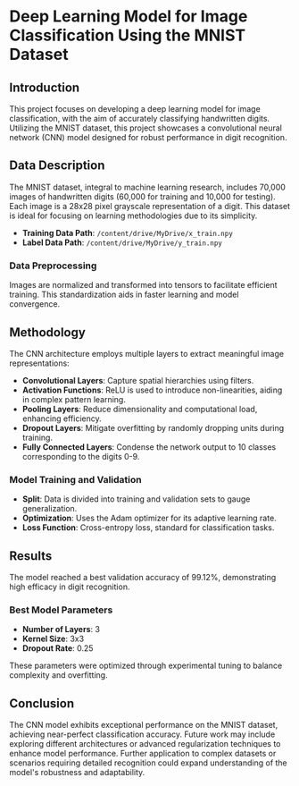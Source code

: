 # Deep Learning Model for Image Classification Using the MNIST Dataset

## Introduction
This project focuses on developing a deep learning model for image classification, with the aim of accurately classifying handwritten digits. Utilizing the MNIST dataset, this project showcases a convolutional neural network (CNN) model designed for robust performance in digit recognition.

## Data Description
The MNIST dataset, integral to machine learning research, includes 70,000 images of handwritten digits (60,000 for training and 10,000 for testing). Each image is a 28x28 pixel grayscale representation of a digit. This dataset is ideal for focusing on learning methodologies due to its simplicity.

- **Training Data Path**: `/content/drive/MyDrive/x_train.npy`
- **Label Data Path**: `/content/drive/MyDrive/y_train.npy`

### Data Preprocessing
Images are normalized and transformed into tensors to facilitate efficient training. This standardization aids in faster learning and model convergence.

## Methodology
The CNN architecture employs multiple layers to extract meaningful image representations:

- **Convolutional Layers**: Capture spatial hierarchies using filters.
- **Activation Functions**: ReLU is used to introduce non-linearities, aiding in complex pattern learning.
- **Pooling Layers**: Reduce dimensionality and computational load, enhancing efficiency.
- **Dropout Layers**: Mitigate overfitting by randomly dropping units during training.
- **Fully Connected Layers**: Condense the network output to 10 classes corresponding to the digits 0-9.

### Model Training and Validation
- **Split**: Data is divided into training and validation sets to gauge generalization.
- **Optimization**: Uses the Adam optimizer for its adaptive learning rate.
- **Loss Function**: Cross-entropy loss, standard for classification tasks.

## Results
The model reached a best validation accuracy of 99.12%, demonstrating high efficacy in digit recognition.

### Best Model Parameters
- **Number of Layers**: 3
- **Kernel Size**: 3x3
- **Dropout Rate**: 0.25

These parameters were optimized through experimental tuning to balance complexity and overfitting.

## Conclusion
The CNN model exhibits exceptional performance on the MNIST dataset, achieving near-perfect classification accuracy. Future work may include exploring different architectures or advanced regularization techniques to enhance model performance. Further application to complex datasets or scenarios requiring detailed recognition could expand understanding of the model's robustness and adaptability.

